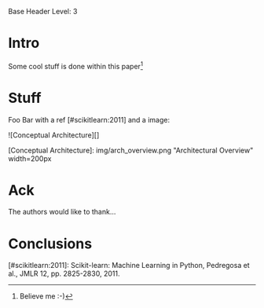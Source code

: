 Base Header Level: 3

# Intro

Some cool stuff is done within this paper[^firstfootnote]

[^firstfootnote]: Believe me :-)

# Stuff

Foo Bar with a ref [#scikitlearn:2011] and a image:

![Conceptual Architecture][]

[Conceptual Architecture]: img/arch_overview.png "Architectural Overview" width=200px

# Ack

The authors would like to thank...

# Conclusions


[#scikitlearn:2011]: Scikit-learn: Machine Learning in Python, Pedregosa et al., JMLR 12, pp. 2825-2830, 2011.
